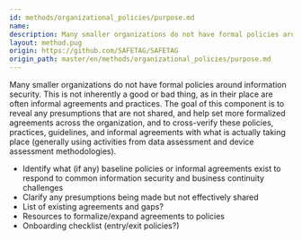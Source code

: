```yaml
---
id: methods/organizational_policies/purpose.md
name: 
description: Many smaller organizations do not have formal policies around information security. This is not inherently a good or bad thing, as in their place are often informal agreements and practices. The goal of this component is to reveal any...
layout: method.pug
origin: https://github.com/SAFETAG/SAFETAG
origin_path: master/en/methods/organizational_policies/purpose.md
---
```

Many smaller organizations do not have formal policies around information security. This is not inherently a good or bad thing, as in their place are often informal agreements and practices. The goal of this component is to reveal any presumptions that are not shared, and help set more formalized agreements across the organization, and to cross-verify these policies, practices, guidelines, and informal agreements with what is actually taking place (generally using activities from data assessment and device assessment methodologies).

* Identify what (if any) baseline policies or informal agreements exist to respond to common information security and business continuity challenges
* Clarify any presumptions being made but not effectively shared
* List of existing agreements and gaps?
* Resources to formalize/expand agreements to policies
* Onboarding checklist (entry/exit policies?)


